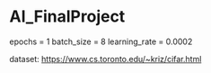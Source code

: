 # AI_FinalProject

epochs = 1
batch_size = 8
learning_rate = 0.0002

dataset: https://www.cs.toronto.edu/~kriz/cifar.html
